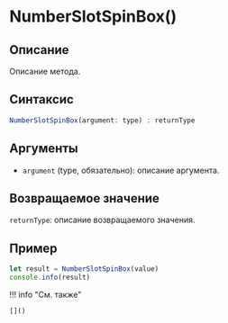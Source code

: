 # NumberSlotSpinBox()

## Описание
Описание метода.

## Синтаксис
```javascript
NumberSlotSpinBox(argument: type) : returnType
```

## Аргументы
- `argument` (type, обязательно): описание аргумента.

## Возвращаемое значение
`returnType`: описание возвращаемого значения.

## Пример
```javascript linenums="1"
let result = NumberSlotSpinBox(value)
console.info(result)
```

!!! info "См. также"

    []()

